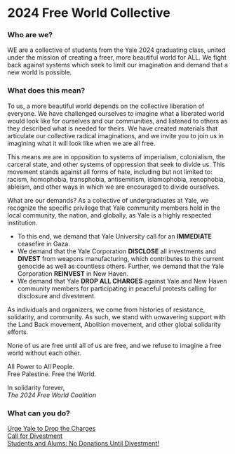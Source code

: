# 2024 Free World Collective

### Who are we?

WE are a collective of students from the Yale 2024 graduating class, united under the mission of creating a freer, more beautiful world for ALL. We fight back against systems which seek to limit our imagination and demand that a new world is possible. 

### What does this mean?

To us, a more beautiful world depends on the collective liberation of everyone. We have challenged ourselves to imagine what a liberated world would look like for ourselves and our communities, and listened to others as they described what is needed for theirs. We have created materials that articulate our collective radical imaginations, and we invite you to join us in imagining what it will look like when we are all free.

This means we are in opposition to systems of imperialism, colonialism, the carceral state, and other systems of oppression that seek to divide us. This movement stands against all forms of hate, including but not limited to: racism, homophobia, transphobia, antisemitism, islamophobia, xenophobia, ableism, and other ways in which we are encouraged to divide ourselves.

What are our demands?
As a collective of undergraduates at Yale, we recognize the specific privilege that Yale community members hold in the local community, the nation, and globally, as Yale is a highly respected institution. 

- To this end, we demand that Yale University call for an **IMMEDIATE** ceasefire in Gaza.
- We demand that the Yale Corporation **DISCLOSE** all investments and **DIVEST** from weapons manufacturing, which contributes to the current genocide as well as countless others. Further, we demand that the Yale Corporation **REINVEST** in New Haven.
- We demand that Yale **DROP ALL CHARGES** against Yale and New Haven community members for participating in peaceful protests calling for disclosure and divestment.

As individuals and organizers, we come from histories of resistance, solidarity, and community. As such, we stand with unwavering support with the Land Back movement, Abolition movement, and other global solidarity efforts. 

None of us are free until all of us are free, and we refuse to imagine a free world without each other.

All Power to All People.<br>
Free Palestine. Free the World. 

In solidarity forever,<br>
_The 2024 Free World Coalition_

### What can you do?

[Urge Yale to Drop the Charges](https://actionnetwork.org/letters/yale-drop-the-charges-divest-from-weapons/)<br>
[Call for Divestment](https://freepalestine.tools/universities)<br>
[Students and Alums: No Donations Until Divestment!](https://bit.ly/divest-yale)
